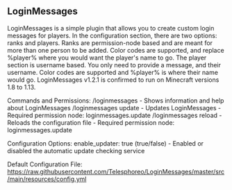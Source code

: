 ## LoginMessages
LoginMessages is a simple plugin that allows you to create custom login messages for players. In the configuration section, there are two options: ranks and players. Ranks are permission-node based and are meant for more than one person to be added. Color codes are supported, and replace %player% where you would want the player's name to go. The player section is username based. You only need to provide a message, and their username. Color codes are supported and %player% is where their name would go.
LoginMessages v1.2.1 is confirmed to run on Minecraft versions 1.8 to 1.13.

Commands and Permissions:
/loginmessages - Shows information and help about LoginMessages
/loginmessages update - Updates LoginMessages - Required permission node: loginmessages.update
/loginmessages reload - Reloads the configuration file - Required permission node: loginmessages.update

Configuration Options:
enable_updater: true (true/false) - Enabled or disabled the automatic update checking service

Default Configuration File: https://raw.githubusercontent.com/Telesphoreo/LoginMessages/master/src/main/resources/config.yml
